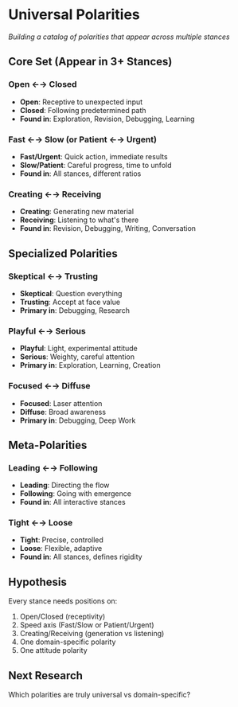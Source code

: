 # Universal Polarities

*Building a catalog of polarities that appear across multiple stances*

## Core Set (Appear in 3+ Stances)

### Open ←→ Closed
- **Open**: Receptive to unexpected input
- **Closed**: Following predetermined path
- **Found in**: Exploration, Revision, Debugging, Learning

### Fast ←→ Slow (or Patient ←→ Urgent)
- **Fast/Urgent**: Quick action, immediate results
- **Slow/Patient**: Careful progress, time to unfold
- **Found in**: All stances, different ratios

### Creating ←→ Receiving
- **Creating**: Generating new material
- **Receiving**: Listening to what's there
- **Found in**: Revision, Debugging, Writing, Conversation

## Specialized Polarities

### Skeptical ←→ Trusting
- **Skeptical**: Question everything
- **Trusting**: Accept at face value
- **Primary in**: Debugging, Research

### Playful ←→ Serious
- **Playful**: Light, experimental attitude
- **Serious**: Weighty, careful attention
- **Primary in**: Exploration, Learning, Creation

### Focused ←→ Diffuse
- **Focused**: Laser attention
- **Diffuse**: Broad awareness
- **Primary in**: Debugging, Deep Work

## Meta-Polarities

### Leading ←→ Following
- **Leading**: Directing the flow
- **Following**: Going with emergence
- **Found in**: All interactive stances

### Tight ←→ Loose
- **Tight**: Precise, controlled
- **Loose**: Flexible, adaptive
- **Found in**: All stances, defines rigidity

## Hypothesis

Every stance needs positions on:
1. Open/Closed (receptivity)
2. Speed axis (Fast/Slow or Patient/Urgent)
3. Creating/Receiving (generation vs listening)
4. One domain-specific polarity
5. One attitude polarity

## Next Research

Which polarities are truly universal vs domain-specific?